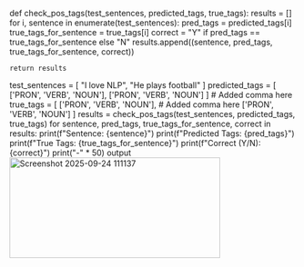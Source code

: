 def check_pos_tags(test_sentences, predicted_tags, true_tags):
    results = []
    for i, sentence in enumerate(test_sentences):
        pred_tags = predicted_tags[i]
        true_tags_for_sentence = true_tags[i]
        correct = "Y" if pred_tags == true_tags_for_sentence else "N"
        results.append((sentence, pred_tags, true_tags_for_sentence, correct))

    return results
test_sentences = [
    "I love NLP",
    "He plays football"
]
predicted_tags = [
    ['PRON', 'VERB', 'NOUN'],
    ['PRON', 'VERB', 'NOUN']
] # Added comma here
true_tags = [
    ['PRON', 'VERB', 'NOUN'],  # Added comma here
    ['PRON', 'VERB', 'NOUN']
]
results = check_pos_tags(test_sentences, predicted_tags, true_tags)
for sentence, pred_tags, true_tags_for_sentence, correct in results:
    print(f"Sentence: {sentence}")
    print(f"Predicted Tags: {pred_tags}")
    print(f"True Tags: {true_tags_for_sentence}")
    print(f"Correct (Y/N): {correct}")
    print("-" * 50)
    output<img width="370" height="177" alt="Screenshot 2025-09-24 111137" src="https://github.com/user-attachments/assets/6b407e12-814c-4e1a-be1d-98d549c6f34c" />

